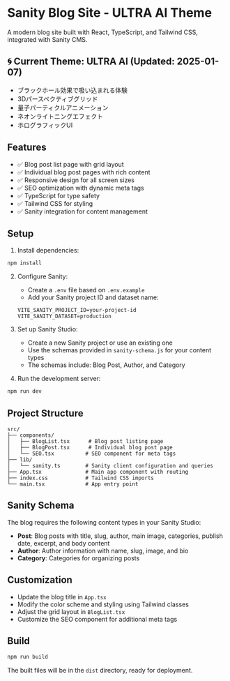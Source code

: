 # Sanity Blog Site - ULTRA AI Theme

A modern blog site built with React, TypeScript, and Tailwind CSS, integrated with Sanity CMS.

## 🌀 Current Theme: ULTRA AI (Updated: 2025-01-07)
- ブラックホール効果で吸い込まれる体験
- 3Dパースペクティブグリッド
- 量子パーティクルアニメーション
- ネオンライトニングエフェクト
- ホログラフィックUI

## Features

- ✅ Blog post list page with grid layout
- ✅ Individual blog post pages with rich content
- ✅ Responsive design for all screen sizes
- ✅ SEO optimization with dynamic meta tags
- ✅ TypeScript for type safety
- ✅ Tailwind CSS for styling
- ✅ Sanity integration for content management

## Setup

1. Install dependencies:
```bash
npm install
```

2. Configure Sanity:
   - Create a `.env` file based on `.env.example`
   - Add your Sanity project ID and dataset name:
   ```
   VITE_SANITY_PROJECT_ID=your-project-id
   VITE_SANITY_DATASET=production
   ```

3. Set up Sanity Studio:
   - Create a new Sanity project or use an existing one
   - Use the schemas provided in `sanity-schema.js` for your content types
   - The schemas include: Blog Post, Author, and Category

4. Run the development server:
```bash
npm run dev
```

## Project Structure

```
src/
├── components/
│   ├── BlogList.tsx      # Blog post listing page
│   ├── BlogPost.tsx      # Individual blog post page
│   └── SEO.tsx          # SEO component for meta tags
├── lib/
│   └── sanity.ts        # Sanity client configuration and queries
├── App.tsx              # Main app component with routing
├── index.css            # Tailwind CSS imports
└── main.tsx             # App entry point
```

## Sanity Schema

The blog requires the following content types in your Sanity Studio:

- **Post**: Blog posts with title, slug, author, main image, categories, publish date, excerpt, and body content
- **Author**: Author information with name, slug, image, and bio
- **Category**: Categories for organizing posts

## Customization

- Update the blog title in `App.tsx`
- Modify the color scheme and styling using Tailwind classes
- Adjust the grid layout in `BlogList.tsx`
- Customize the SEO component for additional meta tags

## Build

```bash
npm run build
```

The built files will be in the `dist` directory, ready for deployment.
